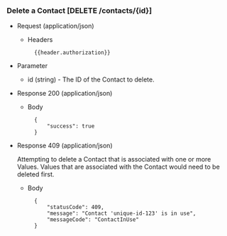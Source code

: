### Delete a Contact [DELETE /contacts/{id}]

+ Request (application/json)
    + Headers
    
            {{header.authorization}}

+ Parameter
    + id (string) - The ID of the Contact to delete.

+ Response 200 (application/json)

    + Body

            {
                "success": true
            }

+ Response 409 (application/json)

    Attempting to delete a Contact that is associated with one or more Values. Values that are associated with the Contact would need to be deleted first. 

    + Body

            {
                "statusCode": 409,
                "message": "Contact 'unique-id-123' is in use",
                "messageCode": "ContactInUse"
            }
